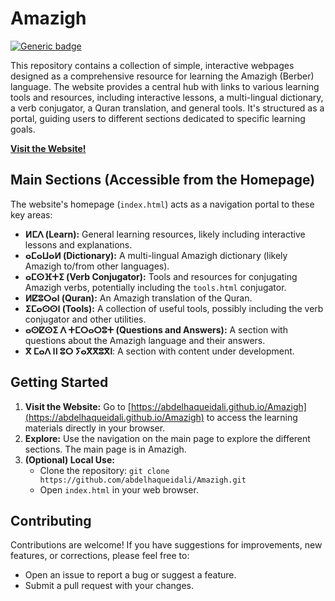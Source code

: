 # Amazigh

[![Generic badge](https://img.shields.io/badge/Language-Amazigh-blue.svg)](https://en.wikipedia.org/wiki/Berber_languages)

This repository contains a collection of simple, interactive webpages designed as a comprehensive resource for learning the Amazigh (Berber) language.  The website provides a central hub with links to various learning tools and resources, including interactive lessons, a multi-lingual dictionary, a verb conjugator, a Quran translation, and general tools.  It's structured as a portal, guiding users to different sections dedicated to specific learning goals.

**[Visit the Website!](https://abdelhaqueidali.github.io/Amazigh)**

## Main Sections (Accessible from the Homepage)

The website's homepage (`index.html`) acts as a navigation portal to these key areas:

*   **ⵍⵎⴷ (Learn):**  General learning resources, likely including interactive lessons and explanations.
*   **ⴰⵎⴰⵡⴰⵍ (Dictionary):** A multi-lingual Amazigh dictionary (likely Amazigh to/from other languages).
*   **ⴰⵎⵙⴼⵜⵉ (Verb Conjugator):** Tools and resources for conjugating Amazigh verbs, potentially including the `tools.html` conjugator.
* **ⵍⵇⵓⵔⴰⵏ (Quran):** An Amazigh translation of the Quran.
*   **ⵉⵎⴰⵙⵙⵏ (Tools):**  A collection of useful tools, possibly including the verb conjugator and other utilities.
*   **ⴰⵙⵇⵙⵉ ⴷ ⵜⵎⵔⴰⵔⵓⵜ (Questions and Answers):** A section with questions about the Amazigh language and their answers.
* **ⴳ ⵎⴰⴷ ⵏⵏ ⵓⵔ ⵢⴰⴳⴳⵓⴳⵏ**: A section with content under development.

## Getting Started

1.  **Visit the Website:** Go to [https://abdelhaqueidali.github.io/Amazigh](https://abdelhaqueidali.github.io/Amazigh) to access the learning materials directly in your browser.
5.  **Explore:** Use the navigation on the main page to explore the different sections. The main page is in Amazigh.
6.  **(Optional) Local Use:**
    *   Clone the repository: `git clone https://github.com/abdelhaqueidali/Amazigh.git`
    *   Open `index.html` in your web browser.

## Contributing

Contributions are welcome! If you have suggestions for improvements, new features, or corrections, please feel free to:

*   Open an issue to report a bug or suggest a feature.
*   Submit a pull request with your changes.
